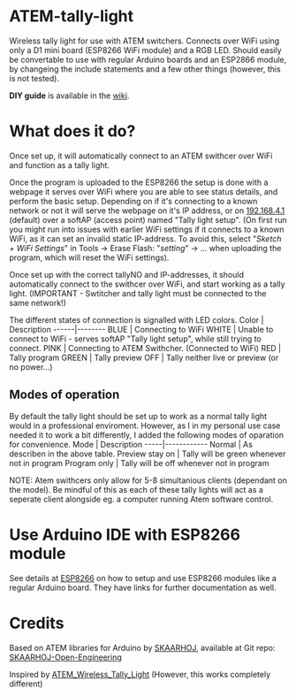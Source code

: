 # ATEM-tally-light
Wireless tally light for use with ATEM switchers. Connects over WiFi using only a D1 mini board (ESP8266 WiFi module) and a RGB LED. Should easily be convertable to use with regular Arduino boards and an ESP2866 module, by changeing the include statements and a few other things (however, this is not tested).

__DIY guide__ is available in the [wiki](https://github.com/AronHetLam/ATEM_tally_light_with_ESP8266/wiki/DIY-guide).

# What does it do?
Once set up, it will automatically connect to an ATEM swithcer over WiFi and function as a tally light.

Once the program is uploaded to the ESP8266 the setup is done with a webpage it serves over WiFi where you are able to see status details, and perform the basic setup. Depending on if it's connecting to a known network or not it will serve the webpage on it's IP address, or on [192.168.4.1](HTTP://192.168.4.1) (default) over a softAP (access point) named "Tally light setup". (On first run you might run into issues with earlier WiFi settings if it connects to a known WiFi, as it can set an invalid static IP-address. To avoid this, select "_Sketch + WiFi Settings_" in Tools -> Erase Flash: "_setting_" -> ... when uploading the program, which will reset the WiFi settings).

Once set up with the correct tallyNO and IP-addresses, it should automatically connect to the swithcer over WiFi, and start working as a tally light. (IMPORTANT - Swtitcher and tally light must be connected to the same network!)

The different states of connection is signalled with LED colors.
Color | Description
------|--------
BLUE | Connecting to WiFi
WHITE | Unable to connect to WiFi - serves softAP "Tally light setup", while still trying to connect.
PINK | Connecting to ATEM Swithcher. (Connected to WiFi)
RED | Tally program
GREEN | Tally preview
OFF | Tally neither live or preview (or no power...)

## Modes of operation
By default the tally light should be set up to work as a normal tally light would in a professional enviroment. However, as I in my personal use case needed it to work a bit differently, I added the following modes of oparation for convenience.
Mode | Description
-----|------------
Normal | As describen in the above table.
Preview stay on | Tally will be green whenever not in program
Program only | Tally will be off whenever not in program

NOTE: Atem swithcers only allow for 5-8 simultanious clients (dependant on the model). Be mindful of this as each of these tally lights will act as a seperate client alongside eg. a computer running Atem software control.

# Use Arduino IDE with ESP8266 module
See details at [ESP8266](https://github.com/esp8266/Arduino) on how to setup and use ESP8266 modules like a regular Arduino board.
They have links for further documentation as well.

# Credits
Based on ATEM libraries for Arduino by [SKAARHOJ](https://www.skaarhoj.com/), available at Git repo: [SKAARHOJ-Open-Engineering](https://github.com/kasperskaarhoj/SKAARHOJ-Open-Engineering)

Inspired by [ATEM_Wireless_Tally_Light](https://github.com/kalinchuk/ATEM_Wireless_Tally_Light) (However, this works completely different)
